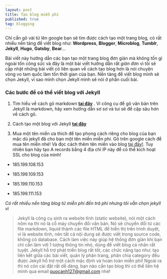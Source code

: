 ```yaml
---
layout: post
title: Tạo blog miễn phí
published: true
tag: blogging
---
```


Chỉ cần gõ vài từ lên google bạn sẽ tìm được cách tạo một trang blog, có rất nhiều nền tảng để viết blog như: **Wordpress**, **Blogger**, **Microblog**, **Tumblr**, **Jekyll**, **Hugo**, **Gatsby**, **Bear**...

Bài viết này hướng dẫn các bạn tạo một trang blog đơn giản mà không tốn gì ngoài tốn công sức và đây là một bài viết hướng dẫn rất _giản đơn_ vì tôi sẽ cập nhật những bài viết có liên quan về cách tạo blog hơn là nói chuyện vòng vo tam quốc làm tốn thời gian của bạn. Nền tảng để viết blog mình sẽ chọn Jekyll, vì sao mình chọn Jekyll mình sẽ nói ở phần cuối bài.

### Các bước để có thể viết blog với Jekyll
1. Tìm hiểu về cách gõ markdown [**tại đây**](https://viblo.asia/helps/cach-su-dung-markdown-bxjvZYnwkJZ "Hướng dẫn gõ văn bản với Markdown") . Vì công cụ để gõ văn bản trên Jekyll là markdown, hãy xem hướng dẫn sơ sơ và tui sẽ đề cập sâu hơn về cách gõ.

2. Cách tạo một blog với Jekyll [**tại đây**](https://caodem.com/cach-tao-1-blog-nho-voi-jekyll/ "Hướng dẫn tạo blog jekyll")

3. Mua một tên miền ưa thích để tạo phong cách riêng cho blog của bạn mặc dù jekyll đã cho bạn một tên miền miễn phí. Gõ trên google cách để mua tên miền nhé! Và đọc cách thêm tên miền vào blog [tại đây!](https://caodem.com/su-dung-ten-mien-tuy-chinh-cho-blog-jekyll/ "Add tên miền vào blog"). Tuy nhiên bạn hãy tạo A records bằng 4 địa chỉ IP này để có thể kích hoạt SSL cho blog của mình!

+ 185.199.108.153

+ 185.199.109.153

+ 185.199.110.153

+ 185.199.111.153

_Có rất nhiều nền tảng blog từ miễn phí đến trả phí nhưng tôi vẫn chọn jekyll vì_

> Jekyll là công cụ sinh ra website tĩnh (static website), nói một cách nôm na thì nó là cỗ máy chuyển đổi văn bản. Nó sẽ chuyển đổi từ các file markdown, liquid thành các file HTML để hiển thị trên trình duyệt, vì là website tĩnh, nên tất cả nội dung sẽ được viết trong source code, không có database. Cách làm việc này giúp hệ thống đơn giản khi bạn chỉ cần làm với 1 lượng thông tin nhỏ, dùng để viết blog cá nhân rất tuyệt.
Jekyll hỗ trợ phát triển blog rất tốt, các chức năng tạo như: tạo liên kết giữa các bài viết, quản lý phân trang, phân chia category đều được Jekyll hỗ trợ một cách mặc định và hoàn toàn miễn phí! Ngoài ra thì nó còn cài đặt rất dễ dàng, bạn nào cần tạo blog thì có thể liên hệ mình qua email quocanh127@gmail.com nhé!



